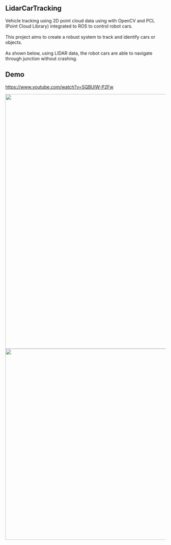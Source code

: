 ## LidarCarTracking
Vehicle tracking using 2D point cloud data using with OpenCV and PCL (Point Cloud Library) integrated to ROS to control robot cars. <br />
<br />
This project aims to create a robust system to track and identify cars or objects. <br />
<br />
As shown below, using LIDAR data, the robot cars are able to navigate through junction without crashing.

## Demo
https://www.youtube.com/watch?v=SQBUlW-P2Fw

<p float="left">
<img src="https://media.giphy.com/media/fsJx47EhhA4HDu85lc/giphy.gif" width="800"/>
<img src="https://media.giphy.com/media/XZ0kGoPJTgm52Y4oTR/giphy.gif" width="600"/>
</p>

